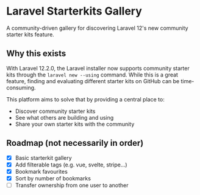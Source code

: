 # Laravel Starterkits Gallery

A community-driven gallery for discovering Laravel 12's new community starter kits feature.

## Why this exists

With Laravel 12.2.0, the Laravel installer now supports community starter kits through the `laravel new --using` command. While this is a great feature, finding and evaluating different starter kits on GitHub can be time-consuming.

This platform aims to solve that by providing a central place to:
- Discover community starter kits
- See what others are building and using
- Share your own starter kits with the community

## Roadmap (not necessarily in order)

- [x] Basic starterkit gallery
- [x] Add filterable tags (e.g. vue, svelte, stripe...)
- [x] Bookmark favourites
- [x] Sort by number of bookmarks
- [ ] Transfer ownership from one user to another
